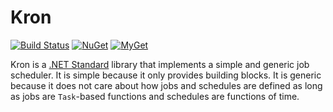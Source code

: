 # Kron

[![Build Status][build-badge]][builds]
[![NuGet][nuget-badge]][nuget-pkg]
[![MyGet][myget-badge]][edge-pkgs]

Kron is a [.NET Standard][netstd] library that implements a simple and generic
job scheduler. It is simple because it only provides building blocks. It is
generic because it does not care about how jobs and schedules are defined as
long as jobs are `Task`-based functions and schedules are functions of time.


[netstd]: https://docs.microsoft.com/en-us/dotnet/articles/standard/library
[build-badge]: https://img.shields.io/appveyor/ci/raboof/kron.svg
[myget-badge]: https://img.shields.io/myget/raboof/v/Kron.svg?label=myget
[edge-pkgs]: https://www.myget.org/feed/raboof/package/nuget/Kron
[nuget-badge]: https://img.shields.io/nuget/v/Kron.svg
[nuget-pkg]: https://www.nuget.org/packages/Kron
[builds]: https://ci.appveyor.com/project/raboof/kron
